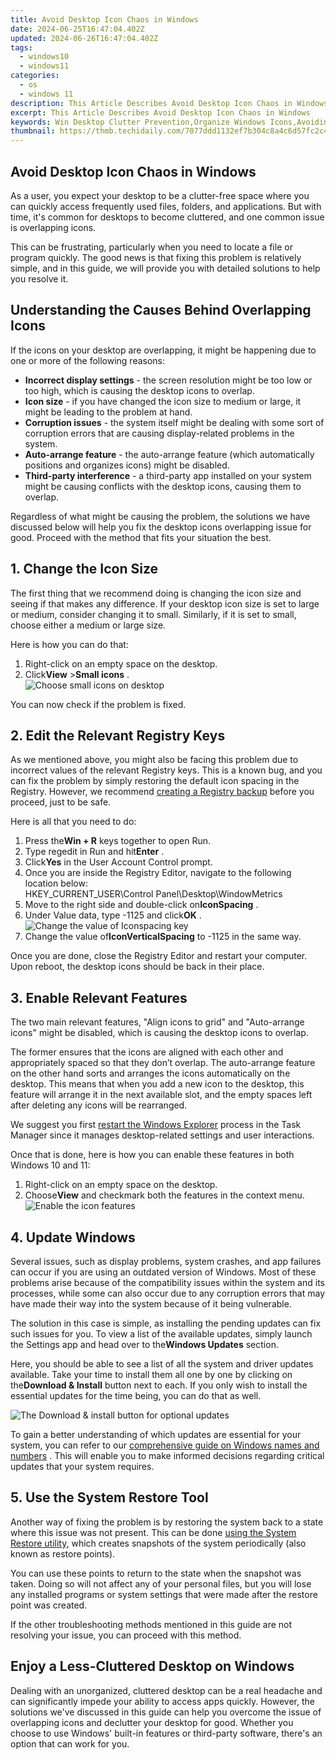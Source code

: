 ```yaml
---
title: Avoid Desktop Icon Chaos in Windows
date: 2024-06-25T16:47:04.402Z
updated: 2024-06-26T16:47:04.402Z
tags:
  - windows10
  - windows11
categories:
  - os
  - windows 11
description: This Article Describes Avoid Desktop Icon Chaos in Windows
excerpt: This Article Describes Avoid Desktop Icon Chaos in Windows
keywords: Win Desktop Clutter Prevention,Organize Windows Icons,Avoiding Dock Glitches,Keeping Windows Tidy,Icon Management Windows,Neat Desktop Windows,Windows Icon Orderliness
thumbnail: https://thmb.techidaily.com/7077ddd1132ef7b304c8a4c6d57fc2c4c3da823c4ca2efa45fb7b2172157b200.jpg
---
```


## Avoid Desktop Icon Chaos in Windows

 As a user, you expect your desktop to be a clutter-free space where you can quickly access frequently used files, folders, and applications. But with time, it's common for desktops to become cluttered, and one common issue is overlapping icons.

 This can be frustrating, particularly when you need to locate a file or program quickly. The good news is that fixing this problem is relatively simple, and in this guide, we will provide you with detailed solutions to help you resolve it.

## Understanding the Causes Behind Overlapping Icons

 If the icons on your desktop are overlapping, it might be happening due to one or more of the following reasons:

* **Incorrect display settings** \- the screen resolution might be too low or too high, which is causing the desktop icons to overlap.
* **Icon size** \- if you have changed the icon size to medium or large, it might be leading to the problem at hand.
* **Corruption issues** \- the system itself might be dealing with some sort of corruption errors that are causing display-related problems in the system.
* **Auto-arrange feature** \- the auto-arrange feature (which automatically positions and organizes icons) might be disabled.
* **Third-party interference** \- a third-party app installed on your system might be causing conflicts with the desktop icons, causing them to overlap.

 Regardless of what might be causing the problem, the solutions we have discussed below will help you fix the desktop icons overlapping issue for good. Proceed with the method that fits your situation the best.

## 1\. Change the Icon Size

 The first thing that we recommend doing is changing the icon size and seeing if that makes any difference. If your desktop icon size is set to large or medium, consider changing it to small. Similarly, if it is set to small, choose either a medium or large size.

Here is how you can do that:

1. Right-click on an empty space on the desktop.
2. Click**View** \>**Small icons** .  
![Choose small icons on desktop](https://static1.makeuseofimages.com/wordpress/wp-content/uploads/2023/04/choose-small-icons.jpg)

You can now check if the problem is fixed.

## 2\. Edit the Relevant Registry Keys

 As we mentioned above, you might also be facing this problem due to incorrect values of the relevant Registry keys. This is a known bug, and you can fix the problem by simply restoring the default icon spacing in the Registry. However, we recommend [creating a Registry backup](https://www.makeuseof.com/tag/backup-restore-windows-registry/) before you proceed, just to be safe.

Here is all that you need to do:

1. Press the**Win + R** keys together to open Run.
2. Type regedit in Run and hit**Enter** .
3. Click**Yes** in the User Account Control prompt.
4. Once you are inside the Registry Editor, navigate to the following location below:  
HKEY_CURRENT_USER\Control Panel\Desktop\WindowMetrics
5. Move to the right side and double-click on**IconSpacing** .
6. Under Value data, type -1125 and click**OK** .  
![Change the value of Iconspacing key](https://static1.makeuseofimages.com/wordpress/wp-content/uploads/2023/04/iconspacing-value.jpg)
7. Change the value of**IconVerticalSpacing** to -1125 in the same way.

 Once you are done, close the Registry Editor and restart your computer. Upon reboot, the desktop icons should be back in their place.

## 3\. Enable Relevant Features

 The two main relevant features, "Align icons to grid" and "Auto-arrange icons" might be disabled, which is causing the desktop icons to overlap.

 The former ensures that the icons are aligned with each other and appropriately spaced so that they don’t overlap. The auto-arrange feature on the other hand sorts and arranges the icons automatically on the desktop. This means that when you add a new icon to the desktop, this feature will arrange it in the next available slot, and the empty spaces left after deleting any icons will be rearranged.

 We suggest you first [restart the Windows Explorer](https://www.makeuseof.com/ways-to-restart-file-explorer-windows-10/) process in the Task Manager since it manages desktop-related settings and user interactions.

 Once that is done, here is how you can enable these features in both Windows 10 and 11:

1. Right-click on an empty space on the desktop.
2. Choose**View** and checkmark both the features in the context menu.  
![Enable the icon features](https://static1.makeuseofimages.com/wordpress/wp-content/uploads/2023/04/checkmark-icons-features.jpg)

## 4\. Update Windows

 Several issues, such as display problems, system crashes, and app failures can occur if you are using an outdated version of Windows. Most of these problems arise because of the compatibility issues within the system and its processes, while some can also occur due to any corruption errors that may have made their way into the system because of it being vulnerable.

 The solution in this case is simple, as installing the pending updates can fix such issues for you. To view a list of the available updates, simply launch the Settings app and head over to the**Windows Updates** section.

 Here, you should be able to see a list of all the system and driver updates available. Take your time to install them all one by one by clicking on the**Download & Install** button next to each. If you only wish to install the essential updates for the time being, you can do that as well.

![The Download & install button for optional updates](https://static1.makeuseofimages.com/wordpress/wp-content/uploads/2022/11/the-download--install-button.jpg)

 To gain a better understanding of which updates are essential for your system, you can refer to our [comprehensive guide on Windows names and numbers](https://www.makeuseof.com/windows-updates-name-number-guide/) . This will enable you to make informed decisions regarding critical updates that your system requires.

## 5\. Use the System Restore Tool

 Another way of fixing the problem is by restoring the system back to a state where this issue was not present. This can be done [using the System Restore utility,](https://www.makeuseof.com/windows-reset-system-restore-difference/) which creates snapshots of the system periodically (also known as restore points).

 You can use these points to return to the state when the snapshot was taken. Doing so will not affect any of your personal files, but you will lose any installed programs or system settings that were made after the restore point was created.

 If the other troubleshooting methods mentioned in this guide are not resolving your issue, you can proceed with this method.

## Enjoy a Less-Cluttered Desktop on Windows

 Dealing with an unorganized, cluttered desktop can be a real headache and can significantly impede your ability to access apps quickly. However, the solutions we've discussed in this guide can help you overcome the issue of overlapping icons and declutter your desktop for good. Whether you choose to use Windows' built-in features or third-party software, there's an option that can work for you.


<ins class="adsbygoogle"
     style="display:block"
     data-ad-format="autorelaxed"
     data-ad-client="ca-pub-7571918770474297"
     data-ad-slot="1223367746"></ins>



<ins class="adsbygoogle"
     style="display:block"
     data-ad-client="ca-pub-7571918770474297"
     data-ad-slot="8358498916"
     data-ad-format="auto"
     data-full-width-responsive="true"></ins>



